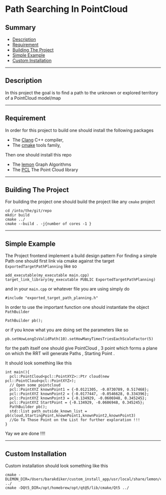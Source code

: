 

# Path Searching In PointCloud 

## Summary 

* [Description](#description)
* [Requirement](#requirement)
* [Building The Project](#building-the-project)
* [Simple Example](#simple-example)
* [Custom Installation](#custom-installation)
*****
## Description 

In this project the goal is to find a path to the unknown or explored 
territory of a PointCloud model/map

*****
## Requirement
In order for this project to build one should install the following 
packages

* The [Clang](https://clang.llvm.org) C++ compiler,
* The [cmake](https://cmake.org) tools family,
 
Then one should install this repo

* The [lemon](https://lemon.cs.elte.hu/trac/lemon) Graph Algorithms
* The [PCL](https://pointclouds.org/downloads/) The Point Cloud library

*****
## Building The Project

For building the project one should build the 
project like any `cmake` project

``` 
cd /into/the/git/repo 
mkdir build
cmake ../
cmake --build . -j{number of cores -1 }
```

*****

## Simple Example

The Project frontend implement a build design pattern 
For finding a simple Path one should first link via cmake 
against the target `ExportedTargetPathPlanning` like so

``` 4d
add_executable(my_executable main.cpp)
target_link_library(my_executable PUBLIC ExportedTargetPathPlanning)
```
and in your `main.cpp` or whatever file you are using 
simply do 

``` 4d
#include "exported_target_path_planning.h"
```

In order to use the important function one should instantiate 
the object `PathBuilder`

``` 4d
PathBuilder pb();
```
or if you know what you are doing set the parameters like so 

``` 4d
pb.setHowLongIsValidPath(10).setHowManyTimesTriesEachScaleFactor(5)
```

for the path itself one should give PointCloud , 3 point which forms a 
plane on which the RRT will generate Paths , Starting Point .

It should look something like this

``` 4d
int main(){
  pcl::PointCloud<pcl::PointXYZ>::Ptr cloud(new pcl::PointCloud<pcl::PointXYZ>);
  // Open some pointcloud
  pcl::PointXYZ knownPoint1 = {-0.0121305, -0.0730789, 0.517468};
  pcl::PointXYZ knownPoint2 = {-0.0177447, -0.0546628, 0.334396};
  pcl::PointXYZ knownPoint3 = {-0.134929, -0.0606948, 0.345245};
  pcl::PointXYZ StartPoint = {-0.134929, -0.0606948, 0.345245};
  PathBuilder pb();
  std::list path_outside_known_list =           pb(cloud,StartingPoint,knownPoint1,knownPoint2,knownPoint3)
  //Go To Those Point on the List for further exploration !!!
}
```
Yay we are done !!!!



*****

## Custom Installation 

Custom installation should look something like this
```
cmake -DLEMON_DIR=/Users/barakdiker/custom_install_app/usr/local/share/lemon/cmake ../
cmake -DQt5_DIR=/opt/homebrew/opt/qt@5/lib/cmake/Qt5 ../
```
